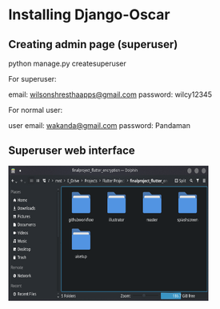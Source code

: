 # Installing Django-Oscar

## Creating admin page (superuser)

python manage.py createsuperuser

For superuser:

email: wilsonshresthaapps@gmail.com
password: wilcy12345

For normal user:

user email: wakanda@gmail.com
password: Pandaman

## Superuser web interface
<img src="workflow.png" width="400" height="270"> 